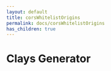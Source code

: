 ```yaml
---
layout: default
title: corsWhitelistOrigins
permalink: docs/corsWhitelistOrigins
has_children: true
---
```



# Clays Generator

